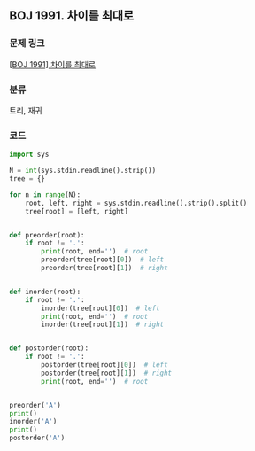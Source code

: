## BOJ 1991. 차이를 최대로

### 문제 링크

[[BOJ 1991] 차이를 최대로](https://www.acmicpc.net/problem/1991)

### 분류

트리, 재귀

### 코드

``` python
import sys

N = int(sys.stdin.readline().strip())
tree = {}

for n in range(N):
    root, left, right = sys.stdin.readline().strip().split()
    tree[root] = [left, right]


def preorder(root):
    if root != '.':
        print(root, end='')  # root
        preorder(tree[root][0])  # left
        preorder(tree[root][1])  # right


def inorder(root):
    if root != '.':
        inorder(tree[root][0])  # left
        print(root, end='')  # root
        inorder(tree[root][1])  # right


def postorder(root):
    if root != '.':
        postorder(tree[root][0])  # left
        postorder(tree[root][1])  # right
        print(root, end='')  # root


preorder('A')
print()
inorder('A')
print()
postorder('A')
```